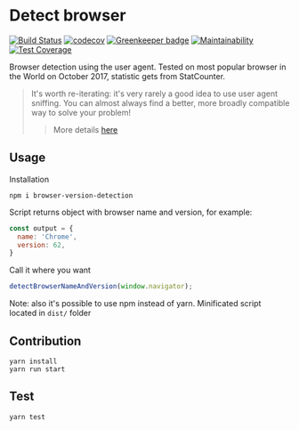# Detect browser

[![Build Status](https://travis-ci.org/pure-js/browser-detection.svg?branch=master)](https://travis-ci.org/pure-js/browser-detection)
[![codecov](https://codecov.io/gh/pure-js/browser-detection/branch/master/graph/badge.svg)](https://codecov.io/gh/pure-js/browser-detection)
[![Greenkeeper badge](https://badges.greenkeeper.io/pure-js/browser-detection.svg)](https://greenkeeper.io/)
[![Maintainability](https://api.codeclimate.com/v1/badges/594328cbb539ab26149e/maintainability)](https://codeclimate.com/github/pure-js/browser-detection/maintainability)
[![Test Coverage](https://api.codeclimate.com/v1/badges/594328cbb539ab26149e/test_coverage)](https://codeclimate.com/github/pure-js/browser-detection/test_coverage)

Browser detection using the user agent.
Tested on most popular browser in the World on October 2017, statistic gets from StatCounter.

> It's worth re-iterating: it's very rarely a good idea to use user agent sniffing. You can almost always find a better, more broadly compatible way to solve your problem!
> > More details [here](https://developer.mozilla.org/en-US/docs/Web/HTTP/Browser_detection_using_the_user_agent)

## Usage
Installation
```
npm i browser-version-detection
```
Script returns object with browser name and version, for example:
```javascript
const output = {
  name: 'Chrome',
  version: 62,
}
```
Call it where you want
```javascript
detectBrowserNameAndVersion(window.navigator);
```
Note: also it's possible to use npm instead of yarn.
Minificated script located in ```dist/``` folder
## Contribution
    yarn install
    yarn run start

## Test
    yarn test
